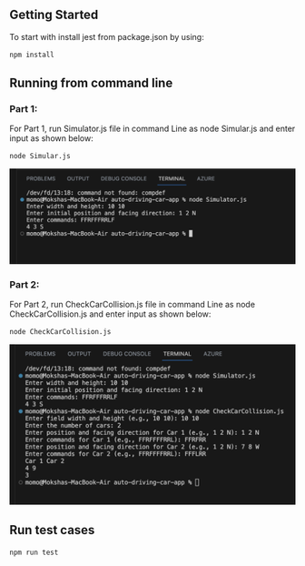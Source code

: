 ## Getting Started

To start with install jest from package.json by using:
```bash
npm install 
```

## Running from command line

### Part 1: 

For Part 1, run Simulator.js file in command Line as node Simular.js and enter input as shown below: 


```bash
node Simular.js
```

![Alt text](./images/image.png)


### Part 2: 

For Part 2, run CheckCarCollision.js file in command Line as node CheckCarCollision.js and enter input as shown below: 

```bash
node CheckCarCollision.js
```

![Alt text](./images/image-1.png)

## Run test cases

```bash
npm run test
```


